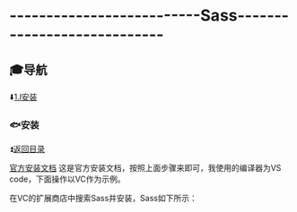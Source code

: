 # --------------------------Sass---------------------------- #

<p id="tit"></p>
                       
## :mortar_board:导航 ##

:arrow_down:<a href="#a1">1.l安装</a>

<p id="a1"></p>
       
### :fish:安装 ###

:arrow_double_up:<a href ="#tit">返回目录</a>

[官方安装文档](https://www.sass.hk/install/) 这是官方安装文档，按照上面步骤来即可，我使用的编译器为VS code，下面操作以VC作为示例。

在VC的扩展商店中搜索Sass并安装，Sass如下所示：


